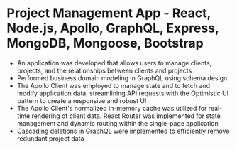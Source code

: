 # Project Management App - React, Node.js, Apollo, GraphQL, Express, MongoDB, Mongoose, Bootstrap
* An application was developed that allows users to manage clients, projects, and the relationships between clients and projects
* Performed business domain modeling in GraphQL using schema design
* The Apollo Client was employed to manage state and to fetch and modify application data, streamlining API requests with the Optimistic UI pattern to create a responsive and robust UI
* The Apollo Client's normalized in-memory cache was utilized for real-time rendering of client data. React Router was implemented for state management and dynamic routing within the single-page application
* Cascading deletions in GraphQL were implemented to efficiently remove redundant project data
